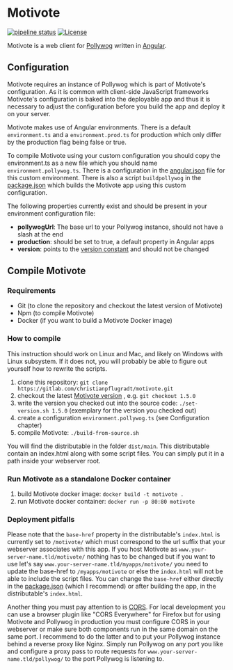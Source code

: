 # Motivote

[![pipeline status](https://gitlab.com/christianpflugradt/motivote/badges/main/pipeline.svg)](https://gitlab.com/christianpflugradt/motivote/-/commits/main) [![License](https://img.shields.io/badge/License-Apache%202.0-blue.svg)](https://opensource.org/licenses/Apache-2.0)

Motivote is a web client for [Pollywog](https://gitlab.com/christianpflugradt/pollywog)
written in [Angular](https://angular.io/).

## Configuration

Motivote requires an instance of Pollywog which is part of Motivote's configuration.
As it is common with client-side JavaScript frameworks Motivote's configuration
is baked into the deployable app and thus it is necessary to adjust the configuration
before you build the app and deploy it on your server.

Motivote makes use of Angular environments. There is a default `environment.ts`
and a `environment.prod.ts` for production which only differ 
by the production flag being false or true.

To compile Motivote using your custom configuration you should copy the environment.ts
as a new file which you should name `environment.pollywog.ts`. There is a configuration in the 
[angular.json](https://gitlab.com/christianpflugradt/motivote/-/blob/master/angular.json)
file for this custom environment. There is also a script `buildpollywog` in the
[package.json](https://gitlab.com/christianpflugradt/motivote/-/blob/master/package.json)
which builds the Motivote app using this custom configuration.

The following properties currently exist and should be present in your environment 
configuration file:
 * **pollywogUrl**: The base url to your Pollywog instance, should not have a slash at the end
 * **production**: should be set to true, a default property in Angular apps
 * **version**: points to the [version constant](src/environments/version.ts) and should not be changed

## Compile Motivote

### Requirements

* Git (to clone the repository and checkout the latest version of Motivote)
* Npm (to compile Motivote)
* Docker (if you want to build a Motivote Docker image)

### How to compile

This instruction should work on Linux and Mac, and likely on Windows with Linux subsystem.
If it does not, you will probably be able to figure out yourself how to rewrite the scripts.

1. clone this repository: `git clone https://gitlab.com/christianpflugradt/motivote.git`
2. checkout the latest [Motivote version](https://gitlab.com/christianpflugradt/motivote/-/tags)
  , e.g. `git checkout 1.5.0`
3. write the version you checked out into the source code:
   `./set-version.sh 1.5.0` (exemplary for the version you checked out)   
4. create a configuration `environment.pollywog.ts` (see Configuration chapter)
5. compile Motivote: `./build-from-source.sh`

You will find the distributable in the folder `dist/main`. 
This distributable contain an index.html along with some script files. 
You can simply put it in a path inside your webserver root.

### Run Motivote as a standalone Docker container

1. build Motivote docker image: `docker build -t motivote .`
2. run Motivote docker container: `docker run -p 80:80 motivote`

### Deployment pitfalls
 
Please note that the `base-href` property in the distributable's `index.html`
is currently set to `/motivote/` which must correspond to the url suffix that your webserver associates
with this app. If you host Motivote as `www.your-server-name.tld/motivote/` nothing has to be changed
but if you want to use let's say `www.your-server-name.tld/myapps/motivote/` you need to update
the base-href to `/myapps/motivote` or else the `index.html` will not be able to include the script files.
You can change the `base-href` either directly in the [package.json](package.json)
(which I recommend) or after building the app, in the distributable's `index.html`.

Another thing you must pay attention to is [CORS](https://en.wikipedia.org/wiki/Cross-origin_resource_sharing).
For local development you can use a browser plugin like "CORS Everywhere" for Firefox but for using
Motivote and Pollywog in production you must configure CORS in your webserver or make sure both
components run in the same domain on the same port. I recommend to do the latter and to put your Pollywog
instance behind a reverse proxy like Nginx. Simply run Pollywog on any port you like and configure
a proxy pass to route requests for `www.your-server-name.tld/pollywog/` to the port
Pollywog is listening to.
